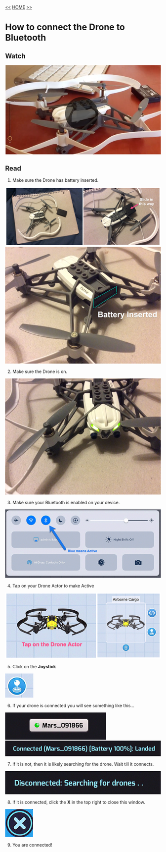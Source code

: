 [<<](03-how-to-add-a-drone-robot.md)  [HOME](https://github.com/drjonesy/ParrotDrone_Airborne_CodingWithTynker) [>>](05-required-for-all-new-drone-projects.md)
# How to connect the Drone to Bluetooth

## Watch

[![Play Video](images/04-vid-github-img.png)](https://www.youtube.com/watch?v=y0U4MQHlXns&list=PLyCwPGjh8kDzoPi_4_G_BlavE3nlbkBCd&index=4)

## Read

1) Make sure the Drone has battery inserted.

![](images/04-drone-battery-out.png)
![](images/04-drone-battery-inserted.png)

2) Make sure the Drone is on.

![](images/04-drone-is-on.png)

3) Make sure your Bluetooth is enabled on your device.

![](images/04-bluetooth-enabled.png)

4) Tap on your Drone Actor to make Active

![](images/04-tap-to-make-active.png)

5) Click on the **Joystick**

![](images/04-joystick.png)

6) If your drone is connected you will see something like this…

![](images/04-mars-connected-green.png)
![](images/04-mars-connected-text.png)

7) If it is not, then it is likely searching for the drone. Wait till it connects. 

![](images/04-disconnected-searching.png)

8) If it is connected, click the **X** in the top right to close this window.

![](images/04-click-x.png)

9) You are connected!
